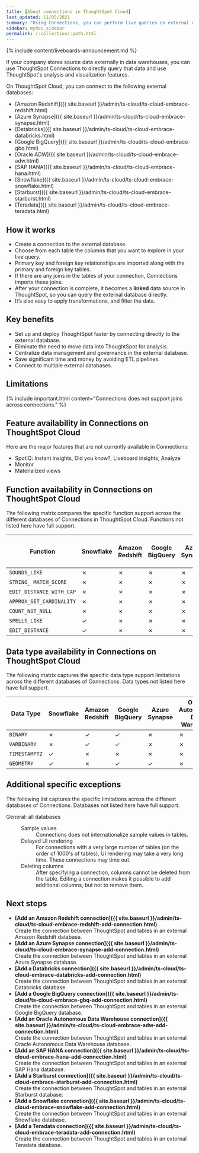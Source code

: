```yaml
---
title: [About connections in ThoughtSpot Cloud]
last_updated: 11/05/2021
summary: "Using Connections, you can perform live queries on external databases."
sidebar: mydoc_sidebar
permalink: /:collection/:path.html
---
```


{% include content/liveboards-announcement.md %}

If your company stores source data externally in data warehouses, you can use ThoughtSpot Connections to directly query that data and use ThoughtSpot's analysis and visualization features.

On ThoughtSpot Cloud, you can connect to the following external databases:
- [Amazon Redshift]({{ site.baseurl }}/admin/ts-cloud/ts-cloud-embrace-redshift.html)
- [Azure Synapse]({{ site.baseurl }}/admin/ts-cloud/ts-cloud-embrace-synapse.html)
- [Databricks]({{ site.baseurl }}/admin/ts-cloud/ts-cloud-embrace-databricks.html)
- [Google BigQuery]({{ site.baseurl }}/admin/ts-cloud/ts-cloud-embrace-gbq.html)
- [Oracle ADW]({{ site.baseurl }}/admin/ts-cloud/ts-cloud-embrace-adw.html)
- [SAP HANA]({{ site.baseurl }}/admin/ts-cloud/ts-cloud-embrace-hana.html)
- [Snowflake]({{ site.baseurl }}/admin/ts-cloud/ts-cloud-embrace-snowflake.html)
- [Starburst]({{ site.baseurl }}/admin/ts-cloud/ts-cloud-embrace-starburst.html)
- [Teradata]({{ site.baseurl }}/admin/ts-cloud/ts-cloud-embrace-teradata.html)

## How it works

- Create a connection to the external database
- Choose from each table the columns that you want to explore in your live query.
- Primary key and foreign key relationships are imported along with the primary and foreign key tables.
- If there are any joins in the tables of your connection, Connections imports these joins.
- After your connection is complete, it becomes a **linked** data source in ThoughtSpot, so you can query the external database directly.
- It’s also easy to apply transformations, and filter the data.

## Key benefits
- Set up and deploy ThoughtSpot faster by connecting directly to the external database.
- Eliminate the need to move data into ThoughtSpot for analysis.
- Centralize data management and governance in the external database.
- Save significant time and money by avoiding ETL pipelines.
- Connect to multiple external databases.
<!-- - Custom calendar available with Snowflake. -->

## Limitations

{% include important.html content="Connections does not support joins across connections." %}

## Feature availability in Connections on ThoughtSpot Cloud

Here are the major features that are not currently available in Connections:

<!-- - Custom calendar is supported with Snowflake connections.
- Custom calendar is in beta for Redshift, Teradata, Starburst, Synapse, and SAP Hana connections, and are off by default. Contact ThoughtSpot to enable them. -->
- SpotIQ: Instant insights, Did you know?, Liveboard insights, Analyze
- Monitor
- Materialized views

## Function availability in Connections on ThoughtSpot Cloud

The following matrix compares the specific function support across the different databases of Connections in ThoughtSpot Cloud. Functions not listed here have full support.

<table>
<thead>
<tr>
<th>Function</th>
<th>Snowflake</th>
<th>Amazon<br />Redshift</th>
<th>Google<br />BigQuery</th>
<th>Azure<br />Synapse</th>
<th>Oracle<br />Autonomous Data Warehouse</th>
</tr>
</thead>
<tbody>
<tr>
<td><code>SOUNDS_LIKE</code></td>
<td>&cross;</td>
<td>&cross;</td>
<td>&cross;</td>
<td>&cross;</td>
<td>&cross;</td>
</tr>
<tr>
<td><code>STRING_ MATCH_SCORE</code></td>
<td>&cross;</td>
<td>&cross;</td>
<td>&cross;</td>
<td>&cross;</td>
<td>&cross;</td>
</tr>
<tr>
<td><code>EDIT_DISTANCE_WITH_CAP</code></td>
<td>&cross;</td>
<td>&cross;</td>
<td>&cross;</td>
<td>&cross;</td>
<td>&cross;</td>
</tr>
<tr>
<td><code>APPROX_SET_CARDINALITY</code></td>
<td>&cross;</td>
<td>&cross;</td>
<td>&cross;</td>
<td>&cross;</td>
<td>&cross;</td>
</tr>
<tr>
<td><code>COUNT_NOT_NULL</code></td>
<td>&cross;</td>
<td>&cross;</td>
<td>&cross;</td>
<td>&cross;</td>
<td>&cross;</td>
</tr>
<tr>
<td><code>SPELLS_LIKE</code></td>
<td>&check;</td>
<td>&cross;</td>
<td>&cross;</td>
<td>&cross;</td>
<td>&cross;</td>
</tr>
<tr>
<td><code>EDIT_DISTANCE</code></td>
<td>&check;</td>
<td>&cross;</td>
<td>&cross;</td>
<td>&cross;</td>
<td>&cross;</td>
</tr>
</tbody>
</table>

## Data type availability in Connections on ThoughtSpot Cloud

The following matrix captures the specific data type support limitations across the different databases of Connections. Data types not listed here have full support.

<table>
  <thead>
    <tr>
      <th>Data Type<br></th>
      <th>Snowflake<br></th>
      <th>Amazon<br>Redshift</th>
      <th>Google<br>BigQuery</th>
      <th>Azure<br>Synapse</th>
      <th>Oracle<br />Autonomous Data Warehouse</th>
    </tr>
  </thead>
  <tbody>
    <tr>
      <td><code>BINARY</code></td>
      <td>&cross;</td>
      <td>&check;</td>
      <td>&check;</td>
      <td>&cross;</td>
      <td>&cross;</td>
    </tr>
    <tr>
      <td><code>VARBINARY</code></td>
      <td>&cross;</td>
      <td>&check;</td>
      <td>&check;</td>
      <td>&cross;</td>
      <td>&cross;</td>
    </tr>
    <tr>
      <td><code>TIMESTAMPTZ</code></td>
      <td>&check;</td>
      <td>&cross;</td>
      <td>&cross;</td>
      <td>&cross;</td>
      <td>&cross;</td>
    </tr>
    <tr>
      <td><code>GEOMETRY</code></td>
      <td>&check;</td>
      <td>&cross;</td>
      <td>&check;</td>
      <td>&check;</td>
      <td>&cross;</td>
    </tr>
  </tbody>
</table>

## Additional specific exceptions

The following list captures the specific limitations across the different databases of Connections. Databases not listed here have full support.

<dl>
  <dlentry>
    <dt>General: all databases</dt>
    <dd>
      <dl>
        <dlentry>
          <dt>Sample values</dt>
          <dd>Connections does not internationalize sample values in tables.</dd></dlentry>
        <dlentry>
           <dt>Delayed UI rendering</dt>
           <dd>For connections with a very large number of tables (on the order of 1000's of tables), UI rendering may take a very long time. These connections may time out.</dd></dlentry>
        <dlentry>
          <dt>Deleting columns</dt>
          <dd>After specifying a connection, columns cannot be deleted from the table. Editing a connection makes it possible to add additional columns, but not to remove them.</dd></dlentry>
      </dl>
    </dd>
  </dlentry>
     </dl>     


## Next steps

-   **[Add an Amazon Redshift connection]({{ site.baseurl }}/admin/ts-cloud/ts-cloud-embrace-redshift-add-connection.html)**  
Create the connection between ThoughtSpot and tables in an external Amazon Redshift database.
-   **[Add an Azure Synapse connection]({{ site.baseurl }}/admin/ts-cloud/ts-cloud-embrace-synapse-add-connection.html)**  
Create the connection between ThoughtSpot and tables in an external Azure Synapse database.
-   **[Add a Databricks connection]({{ site.baseurl }}/admin/ts-cloud/ts-cloud-embrace-databricks-add-connection.html)**  
Create the connection between ThoughtSpot and tables in an external Databricks database.
-   **[Add a Google BigQuery connection]({{ site.baseurl }}/admin/ts-cloud/ts-cloud-embrace-gbq-add-connection.html)**  
Create the connection between ThoughtSpot and tables in an external Google BigQuery database.
-   **[Add an Oracle Autonomous Data Warehouse connection]({{ site.baseurl }}/admin/ts-cloud/ts-cloud-embrace-adw-add-connection.html)**  
Create the connection between ThoughtSpot and tables in an external Oracle Autonomous Data Warehouse database.
-   **[Add an SAP HANA connection]({{ site.baseurl }}/admin/ts-cloud/ts-cloud-embrace-hana-add-connection.html)**  
Create the connection between ThoughtSpot and tables in an external SAP Hana database.
-   **[Add a Starburst connection]({{ site.baseurl }}/admin/ts-cloud/ts-cloud-embrace-starburst-add-connection.html)**  
Create the connection between ThoughtSpot and tables in an external Starburst database.
-   **[Add a Snowflake connection]({{ site.baseurl }}/admin/ts-cloud/ts-cloud-embrace-snowflake-add-connection.html)**  
Create the connection between ThoughtSpot and tables in an external Snowflake database.
-   **[Add a Teradata connection]({{ site.baseurl }}/admin/ts-cloud/ts-cloud-embrace-teradata-add-connection.html)**  
Create the connection between ThoughtSpot and tables in an external Teradata database.
